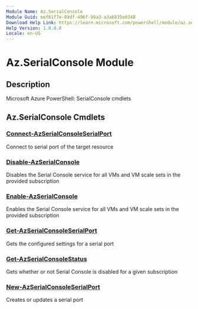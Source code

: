 ```yaml
---
Module Name: Az.SerialConsole
Module Guid: eef61f7e-89df-496f-99a3-a3a6835e0348
Download Help Link: https://learn.microsoft.com/powershell/module/az.serialconsole
Help Version: 1.0.0.0
Locale: en-US
---
```


# Az.SerialConsole Module
## Description
Microsoft Azure PowerShell: SerialConsole cmdlets

## Az.SerialConsole Cmdlets
### [Connect-AzSerialConsoleSerialPort](Connect-AzSerialConsoleSerialPort.md)
Connect to serial port of the target resource

### [Disable-AzSerialConsole](Disable-AzSerialConsole.md)
Disables the Serial Console service for all VMs and VM scale sets in the provided subscription

### [Enable-AzSerialConsole](Enable-AzSerialConsole.md)
Enables the Serial Console service for all VMs and VM scale sets in the provided subscription

### [Get-AzSerialConsoleSerialPort](Get-AzSerialConsoleSerialPort.md)
Gets the configured settings for a serial port

### [Get-AzSerialConsoleStatus](Get-AzSerialConsoleStatus.md)
Gets whether or not Serial Console is disabled for a given subscription

### [New-AzSerialConsoleSerialPort](New-AzSerialConsoleSerialPort.md)
Creates or updates a serial port

